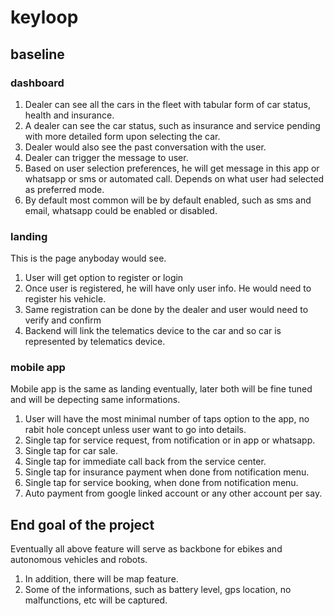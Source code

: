 # keyloop

## baseline
### dashboard
1. Dealer can see all the cars in the fleet with tabular form of car status, health and insurance.
2. A dealer can see the car status, such as insurance and service pending with more detailed form upon selecting the car.
3. Dealer would also see the past conversation with the user.
4. Dealer can trigger the message to user.
5. Based on user selection preferences, he will get message in this app or whatsapp or sms or automated call. Depends on what user had selected as preferred mode.
6. By default most common will be by default enabled, such as sms and email, whatsapp could be enabled or disabled.

### landing
This is the page anyboday would see.
1. User will get option to register or login
2. Once user is registered, he will have only user info. He would need to register his vehicle.
3. Same registration can be done by the dealer and user would need to verify and confirm
4. Backend will link the telematics device to the car and so car is represented by telematics device.

### mobile app
Mobile app is the same as landing eventually, later both will be fine tuned and will be depecting same informations.
1. User will have the most minimal number of taps option to the app, no rabit hole concept unless user want to go into details.
2. Single tap for service request, from notification or in app or whatsapp.
3. Single tap for car sale.
4. Single tap for immediate call back from the service center.
5. Single tap for insurance payment when done from notification menu.
6. Single tap for service booking, when done from notification menu.
7. Auto payment from google linked account or any other account per say.

## End goal of the project
Eventually all above feature will serve as backbone for ebikes and autonomous vehicles and robots.
1. In addition, there will be map feature.
2. Some of the informations, such as battery level, gps location, no malfunctions, etc will be captured.
